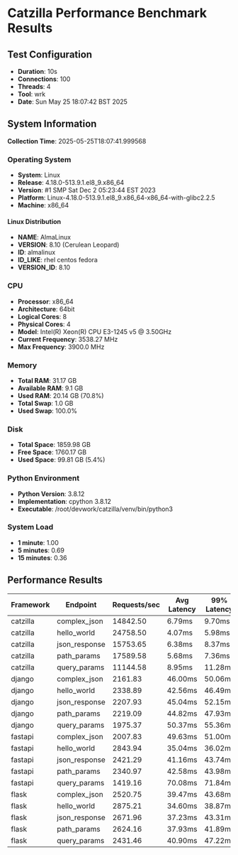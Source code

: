 # Catzilla Performance Benchmark Results

## Test Configuration
- **Duration**: 10s
- **Connections**: 100
- **Threads**: 4
- **Tool**: wrk
- **Date**: Sun May 25 18:07:42 BST 2025

## System Information

**Collection Time**: 2025-05-25T18:07:41.999568

### Operating System
- **System**: Linux
- **Release**: 4.18.0-513.9.1.el8_9.x86_64
- **Version**: #1 SMP Sat Dec 2 05:23:44 EST 2023
- **Platform**: Linux-4.18.0-513.9.1.el8_9.x86_64-x86_64-with-glibc2.2.5
- **Machine**: x86_64

#### Linux Distribution
- **NAME**: AlmaLinux
- **VERSION**: 8.10 (Cerulean Leopard)
- **ID**: almalinux
- **ID_LIKE**: rhel centos fedora
- **VERSION_ID**: 8.10

### CPU
- **Processor**: x86_64
- **Architecture**: 64bit
- **Logical Cores**: 8
- **Physical Cores**: 4
- **Model**: Intel(R) Xeon(R) CPU E3-1245 v5 @ 3.50GHz
- **Current Frequency**: 3538.27 MHz
- **Max Frequency**: 3900.0 MHz

### Memory
- **Total RAM**: 31.17 GB
- **Available RAM**: 9.1 GB
- **Used RAM**: 20.14 GB (70.8%)
- **Total Swap**: 1.0 GB
- **Used Swap**: 100.0%

### Disk
- **Total Space**: 1859.98 GB
- **Free Space**: 1760.17 GB
- **Used Space**: 99.81 GB (5.4%)

### Python Environment
- **Python Version**: 3.8.12
- **Implementation**: cpython 3.8.12
- **Executable**: /root/devwork/catzilla/venv/bin/python3

### System Load
- **1 minute**: 1.00
- **5 minutes**: 0.69
- **15 minutes**: 0.36
## Performance Results

| Framework | Endpoint | Requests/sec | Avg Latency | 99% Latency |
|-----------|----------|--------------|-------------|-------------|
| catzilla | complex_json | 14842.50 | 6.79ms | 9.70ms |
| catzilla | hello_world | 24758.50 | 4.07ms | 5.98ms |
| catzilla | json_response | 15753.65 | 6.38ms | 8.37ms |
| catzilla | path_params | 17589.58 | 5.68ms | 7.36ms |
| catzilla | query_params | 11144.58 | 8.95ms | 11.28ms |
| django | complex_json | 2161.83 | 46.00ms | 50.06ms |
| django | hello_world | 2338.89 | 42.56ms | 46.49ms |
| django | json_response | 2207.93 | 45.04ms | 52.15ms |
| django | path_params | 2219.09 | 44.82ms | 47.93ms |
| django | query_params | 1975.37 | 50.37ms | 55.36ms |
| fastapi | complex_json | 2007.83 | 49.63ms | 51.00ms |
| fastapi | hello_world | 2843.94 | 35.04ms | 36.02ms |
| fastapi | json_response | 2421.29 | 41.16ms | 43.74ms |
| fastapi | path_params | 2340.97 | 42.58ms | 43.98ms |
| fastapi | query_params | 1419.16 | 70.08ms | 71.84ms |
| flask | complex_json | 2520.75 | 39.47ms | 43.68ms |
| flask | hello_world | 2875.21 | 34.60ms | 38.87ms |
| flask | json_response | 2671.96 | 37.23ms | 43.31ms |
| flask | path_params | 2624.16 | 37.93ms | 41.89ms |
| flask | query_params | 2431.46 | 40.90ms | 47.22ms |

